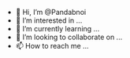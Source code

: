 - 👋 Hi, I’m @Pandabnoi
- 👀 I’m interested in ...
- 🌱 I’m currently learning ...
- 💞️ I’m looking to collaborate on ...
- 📫 How to reach me ...

<!---
Pandabnoi/Pandabnoi is a ✨ special ✨ repository because its `README.md` (this file) appears on your GitHub profile.
You can click the Preview link to take a look at your changes.
--->
